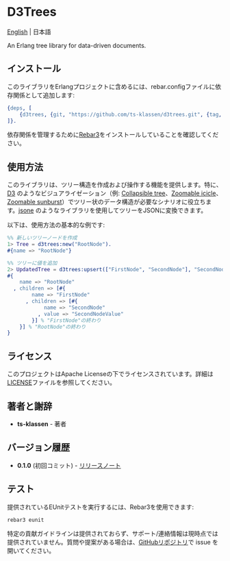 # D3Trees

[English](./README.md) | 日本語

An Erlang tree library for data-driven documents.

## インストール

このライブラリをErlangプロジェクトに含めるには、rebar.configファイルに依存関係として追加します:

```erlang
{deps, [
    {d3trees, {git, "https://github.com/ts-klassen/d3trees.git", {tag, "0.1.0"}}}
]}.
```

依存関係を管理するために[Rebar3](https://www.rebar3.org/)をインストールしていることを確認してください。

## 使用方法

このライブラリは、ツリー構造を作成および操作する機能を提供します。特に、[D3](https://d3js.org) のようなビジュアライゼーション（例: [Collapsible tree](https://observablehq.com/@d3/collapsible-tree?intent=fork)、[Zoomable icicle](https://observablehq.com/@d3/zoomable-icicle?intent=fork)、[Zoomable sunburst](https://observablehq.com/@d3/zoomable-sunburst?intent=fork)）でツリー状のデータ構造が必要なシナリオに役立ちます。[jsone](https://github.com/sile/jsone) のようなライブラリを使用してツリーをJSONに変換できます。

以下は、使用方法の基本的な例です:

```erlang
%% 新しいツリーノードを作成
1> Tree = d3trees:new("RootNode").
#{name => "RootNode"}

%% ツリーに値を追加
2> UpdatedTree = d3trees:upsert(["FirstNode", "SecondNode"], "SecondNodeValue", Tree).
#{
    name => "RootNode"
  , children => [#{
        name => "FirstNode"
      , children => [#{
            name => "SecondNode"
          , value => "SecondNodeValue"
        }] % "FirstNode"の終わり
    }] % "RootNode"の終わり
}
```

## ライセンス

このプロジェクトはApache Licenseの下でライセンスされています。詳細は[LICENSE](LICENSE)ファイルを参照してください。

## 著者と謝辞

- **ts-klassen** - 著者

## バージョン履歴

- **0.1.0** (初回コミット) - [リリースノート](https://github.com/ts-klassen/d3trees/releases/tag/0.1.0)

## テスト

提供されているEUnitテストを実行するには、Rebar3を使用できます:

```bash
rebar3 eunit
```

特定の貢献ガイドラインは提供されておらず、サポート/連絡情報は現時点では提供されていません。質問や提案がある場合は、[GitHubリポジトリ](https://github.com/ts-klassen/d3trees/issues)で issue を開いてください。

